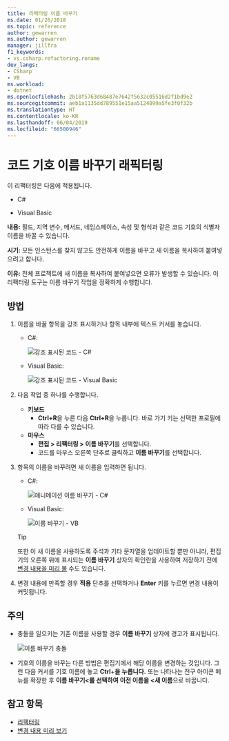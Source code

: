 ```yaml
---
title: 리팩터링 이름 바꾸기
ms.date: 01/26/2018
ms.topic: reference
author: gewarren
ms.author: gewarren
manager: jillfra
f1_keywords:
- vs.csharp.refactoring.rename
dev_langs:
- CSharp
- VB
ms.workload:
- dotnet
ms.openlocfilehash: 2b18f5763d68487e7642f5632c05516d2f1bd9e2
ms.sourcegitcommit: aeb1a1135dd789551e15aa5124099a5fe3f0f32b
ms.translationtype: HT
ms.contentlocale: ko-KR
ms.lasthandoff: 06/04/2019
ms.locfileid: "66500946"
---
```

# <a name="rename-a-code-symbol-refactoring"></a>코드 기호 이름 바꾸기 래픽터링

이 리팩터링은 다음에 적용됩니다.

- C#

- Visual Basic

**내용:** 필드, 지역 변수, 메서드, 네임스페이스, 속성 및 형식과 같은 코드 기호의 식별자 이름을 바꿀 수 있습니다.

**시기:** 모든 인스턴스를 찾지 않고도 안전하게 이름을 바꾸고 새 이름을 복사하여 붙여넣으려고 합니다.

**이유:** 전체 프로젝트에 새 이름을 복사하여 붙여넣으면 오류가 발생할 수 있습니다. 이 리팩터링 도구는 이름 바꾸기 작업을 정확하게 수행합니다.

## <a name="how-to"></a>방법

1. 이름을 바꿀 항목을 강조 표시하거나 항목 내부에 텍스트 커서를 놓습니다.

   - C#:

       ![강조 표시된 코드 - C#](media/rename-highlight-cs.png)

   - Visual Basic:

       ![강조 표시된 코드 - Visual Basic](media/rename-highlight-vb.png)

2. 다음 작업 중 하나를 수행합니다.

   - **키보드**
      - **Ctrl+R**을 누른 다음 **Ctrl+R**을 누릅니다. 바로 가기 키는 선택한 프로필에 따라 다를 수 있습니다.
   - **마우스**
      - **편집 > 리팩터링 > 이름 바꾸기**를 선택합니다.
      - 코드를 마우스 오른쪽 단추로 클릭하고 **이름 바꾸기**를 선택합니다.

3. 항목의 이름을 바꾸려면 새 이름을 입력하면 됩니다.

   - C#:

      ![애니메이션 이름 바꾸기 - C#](media/rename-animated-cs.gif)

   - Visual Basic:

      ![이름 바꾸기 - VB](media/rename-rename-vb.png)

   > [!TIP]
   > 또한 이 새 이름을 사용하도록 주석과 기타 문자열을 업데이트할 뿐만 아니라, 편집기의 오른쪽 위에 표시되는 **이름 바꾸기** 상자의 확인란을 사용하여 저장하기 전에 [변경 내용을 미리 볼](../../ide/preview-changes.md) 수도 있습니다.

4. 변경 내용에 만족할 경우 **적용** 단추를 선택하거나 **Enter** 키를 누르면 변경 내용이 커밋됩니다.

## <a name="remarks"></a>주의

- 충돌을 일으키는 기존 이름을 사용할 경우 **이름 바꾸기** 상자에 경고가 표시됩니다.

   ![이름 바꾸기 충돌](media/rename-conflict-cs.png)

- 기호의 이름을 바꾸는 다른 방법은 편집기에서 해당 이름을 변경하는 것입니다. 그런 다음 커서를 기호 이름에 놓고 **Ctrl**+**을 누릅니다.** 또는 나타나는 전구 아이콘 메뉴를 확장한 후 **이름 바꾸기\<를 선택하여 이전 이름을 \<새 이름**으로 바꿉니다.

## <a name="see-also"></a>참고 항목

- [리팩터링](../refactoring-in-visual-studio.md)
- [변경 내용 미리 보기](../../ide/preview-changes.md)
